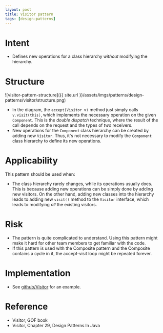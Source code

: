 ```yaml
---
layout: post
title: Visitor pattern
tags: [design-patterns]
---
```


# Intent

- Defines new operations for a class hierarchy _without_ modifying the hierarchy.

# Structure

![visitor-pattern-structure]({{ site.url }}/assets/imgs/patterns/design-patterns/visitor/structure.png)

- In the diagram, the `accept(Visitor v)` method just simply calls `v.visit(this)`, which implements the necessary operation on the given `Component`. This is the _double dispatch_ technique, where the result of the call depends on the request and the types of _two_ receivers.
- New operations for the `Component` class hierarchy can be created by adding new `Visitor`. Thus, it's not necessary to modify the `Component` class hierarchy to define its new operations.

# Applicability

This pattern should be used when:

- The class hierarchy rarely changes, while its operations usually does. This is because adding new operations can be simply done by adding new visitors. On the other hand, adding new classes into the hierarchy leads to adding new `visit()` method to the `Visitor` interface, which leads to modifying _all_ the existing visitors.

# Risk

- The pattern is quite complicated to understand. Using this pattern might make it hard for other team members to get familiar with the code.
- If this pattern is used with the Composite pattern and the Composite contains a cycle in it, the accept-visit loop might be repeated forever.

# Implementation

- See [github/Visitor](https://github.com/khanhpdt/design-patterns/tree/master/src/main/java/org/khanhpdt/designpatterns/visitor) for an example.

# Reference

- Visitor, GOF book
- Visitor, Chapter 29, Design Patterns In Java
